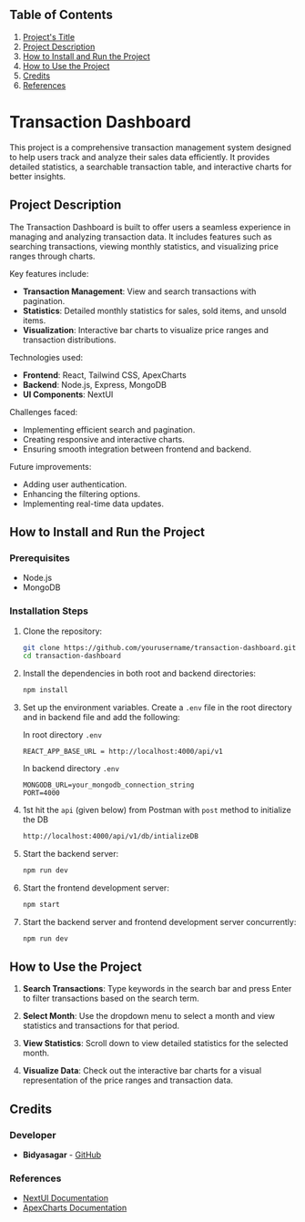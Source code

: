 ## Table of Contents
1. [Project's Title](#transaction-dashboard)
2. [Project Description](#project-description)
3. [How to Install and Run the Project](#how-to-install-and-run-the-project)
4. [How to Use the Project](#how-to-use-the-project)
5. [Credits](#credits)
6. [References](#references)

# Transaction Dashboard

This project is a comprehensive transaction management system designed to help users track and analyze their sales data efficiently. It provides detailed statistics, a searchable transaction table, and interactive charts for better insights.

## Project Description

The Transaction Dashboard is built to offer users a seamless experience in managing and analyzing transaction data. It includes features such as searching transactions, viewing monthly statistics, and visualizing price ranges through charts.

Key features include:
- **Transaction Management**: View and search transactions with pagination.
- **Statistics**: Detailed monthly statistics for sales, sold items, and unsold items.
- **Visualization**: Interactive bar charts to visualize price ranges and transaction distributions.

Technologies used:
- **Frontend**: React, Tailwind CSS, ApexCharts
- **Backend**: Node.js, Express, MongoDB
- **UI Components**: NextUI

Challenges faced:
- Implementing efficient search and pagination.
- Creating responsive and interactive charts.
- Ensuring smooth integration between frontend and backend.

Future improvements:
- Adding user authentication.
- Enhancing the filtering options.
- Implementing real-time data updates.

## How to Install and Run the Project

### Prerequisites
- Node.js
- MongoDB

### Installation Steps
1. Clone the repository:
    ```bash
    git clone https://github.com/yourusername/transaction-dashboard.git
    cd transaction-dashboard
    ```

2. Install the dependencies in both root and backend directories:
    ```bash
    npm install
    ```

3. Set up the environment variables. Create a `.env` file in the root directory and in backend file and add the following:

    In root directory `.env`

    ```plaintext
    REACT_APP_BASE_URL = http://localhost:4000/api/v1
    ```

    In backend directory `.env`

    ```plaintext
    MONGODB_URL=your_mongodb_connection_string
    PORT=4000
    ```

4. 1st hit the `api` (given below) from Postman with `post` method to initialize the DB
    ```bash
    http://localhost:4000/api/v1/db/intializeDB
    ```

5. Start the backend server:
    ```bash
    npm run dev
    ```

6. Start the frontend development server:
    ```bash
    npm start
    ```
6. Start the backend server and frontend development server concurrently:

    ```bash
    npm run dev
    ```



## How to Use the Project

1. **Search Transactions**: Type keywords in the search bar and press Enter to filter transactions based on the search term.

2. **Select Month**: Use the dropdown menu to select a month and view statistics and transactions for that period.

3. **View Statistics**: Scroll down to view detailed statistics for the selected month.

4. **Visualize Data**: Check out the interactive bar charts for a visual representation of the price ranges and transaction data.

## Credits

### Developer
- **Bidyasagar** - [GitHub](https://github.com/BidyasagarAnupam)

### References
- [NextUI Documentation](https://nextui.org/docs/guide/getting-started)
- [ApexCharts Documentation](https://apexcharts.com/docs/react-charts/)
